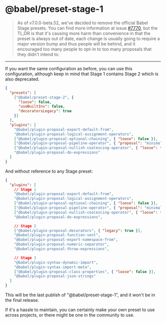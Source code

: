 # @babel/preset-stage-1

> As of v7.0.0-beta.52, we've decided to remove
the official Babel Stage presets. You can find more information
at issue [#7770](https://github.com/babel/babel/issues/7770), but
the TL;DR is that it's causing more harm than convenience in that
the preset is always out of date, each change is usually going to
require a major version bump and thus people will be behind,
and it encouraged too many people to opt-in to too many proposals
that they didn't intend to.

---


If you want the same configuration as before, you can use this configuration,
although keep in mind that Stage 1 contains Stage 2 which is also deprecated.

```json
{
  "presets": [
    ["@babel/preset-stage-2", {
      "loose": false,
      "useBuiltIns": false,
      "decoratorsLegacy": true
    }]
  ],
  "plugins": [
    "@babel/plugin-proposal-export-default-from",
    "@babel/plugin-proposal-logical-assignment-operators",
    ["@babel/plugin-proposal-optional-chaining", { "loose": false }],
    ["@babel/plugin-proposal-pipeline-operator", { "proposal": "minimal" }],
    ["@babel/plugin-proposal-nullish-coalescing-operator", { "loose": false }],
    "@babel/plugin-proposal-do-expressions"
  ]
}
```

And without reference to any Stage preset:

```json
{
  "plugins": [
    // Stage 1
    "@babel/plugin-proposal-export-default-from",
    "@babel/plugin-proposal-logical-assignment-operators",
    ["@babel/plugin-proposal-optional-chaining", { "loose": false }],
    ["@babel/plugin-proposal-pipeline-operator", { "proposal": "minimal" }],
    ["@babel/plugin-proposal-nullish-coalescing-operator", { "loose": false }],
    "@babel/plugin-proposal-do-expressions",

    // Stage 2
    ["@babel/plugin-proposal-decorators", { "legacy": true }],
    "@babel/plugin-proposal-function-sent",
    "@babel/plugin-proposal-export-namespace-from",
    "@babel/plugin-proposal-numeric-separator",
    "@babel/plugin-proposal-throw-expressions",

    // Stage 3
    "@babel/plugin-syntax-dynamic-import",
    "@babel/plugin-syntax-import-meta",
    ["@babel/plugin-proposal-class-properties", { "loose": false }],
    "@babel/plugin-proposal-json-strings"
  ]
}
```

This will be the last publish of "@babel/preset-stage-1", and it won't be
in the final release.

If it's a hassle to maintain, you can certainly make your own preset to use
across projects, or there might be one in the community to use.

